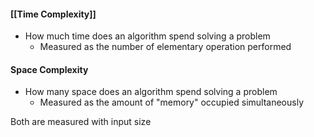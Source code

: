 #### [[Time Complexity]]
- How much time does an algorithm spend solving a problem
	- Measured as the number of elementary operation performed
#### Space Complexity
- How many space does an algorithm spend solving a problem
	- Measured as the amount of "memory" occupied simultaneously

Both are measured with input size